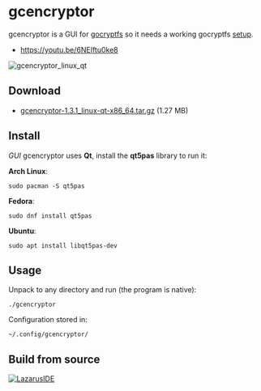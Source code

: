 gcencryptor
===========

gcencryptor is a GUI for [gocryptfs](https://github.com/rfjakob/gocryptfs) so it needs a working gocryptfs [setup](https://github.com/rfjakob/gocryptfs#installation).

- https://youtu.be/6NEIftu0ke8

![gcencryptor_linux_qt](https://helltar.com/projects/gcencryptor/screenshots/screenshot_30062022_061157.png)

Download
--------

- [gcencryptor-1.3.1_linux-qt-x86_64.tar.gz](https://github.com/Helltar/gcencryptor/releases/download/v1.3.1/gcencryptor-1.3.1_linux-qt-x86_64.tar.gz) (1.27 MB)

Install
-------

*GUI* gcencryptor uses **Qt**, install the **qt5pas** library to run it:

**Arch Linux**:

```
sudo pacman -S qt5pas
```

**Fedora**:

```
sudo dnf install qt5pas
```

**Ubuntu**:

```
sudo apt install libqt5pas-dev
```

Usage
-----

Unpack to any directory and run (the program is native):

```
./gcencryptor
```

Configuration stored in:

```
~/.config/gcencryptor/
```

Build from source
-----------------

[![LazarusIDE](http://wiki.lazarus.freepascal.org/images/9/94/built_with_lazarus_logo.png)](http://www.lazarus-ide.org)

